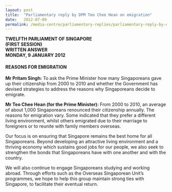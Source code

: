 ```yaml
---
layout: post
title:  "Parliamentary reply by DPM Teo Chee Hean on emigration"
date:   2012-07-09
permalink: /media-centre/parliamentary-replies/parliamentary-reply-by-dpm-teo-chee-hean-on-9-jan-2012
---
```



**TWELFTH PARLIAMENT OF SINGAPORE  
(FIRST SESSION)  
WRITTEN ANSWER  
MONDAY, 9 JANUARY 2012**  


#### **REASONS FOR EMIGRATION**

**Mr Pritam Singh:**
To ask the Prime Minister how many Singaporeans gave up their citizenship from 2000 to 2010 and whether the Government has devised strategies to address the reasons why Singaporeans decide to emigrate.

**Mr Teo Chee Hean (for the Prime Minister):** 
From 2000 to 2010, an average of about 1,000 Singaporeans renounced their citizenship annually. The reasons for emigration vary. Some indicated that they prefer a different living environment, whilst others emigrated due to their marriage to foreigners or to reunite with family members overseas.

Our focus is on ensuring that Singapore remains the best home for all Singaporeans. Beyond developing an attractive living environment and a thriving economy which sustains good jobs for our people, we also seek to strengthen the bonds that Singaporeans have with one another and with the country.

We will also continue to engage Singaporeans studying and working abroad. Through efforts such as the Overseas Singaporean Unit’s programmes, we hope to help this group maintain strong ties with Singapore, to facilitate their eventual return.

